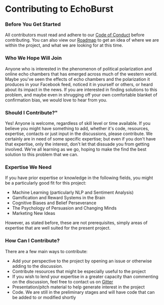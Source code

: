 # Contributing to EchoBurst

### Before You Get Started
All contributors must read and adhere to our [Code of Conduct](https://github.com/TyJK/EchoBurst/blob/master/CODE_OF_CONDUCT.md) before contributing. You can also view our [Roadmap](https://github.com/TyJK/EchoBurst/issues/2) to get an idea of where we are within the project, and what we are looking for at this time. 

### Who We Hope Will Join
Anyone who is interested in the phenomenon of political polarization and online echo chambers that has emerged across much of the western world. Maybe you've seen the effects of echo chambers and the polarization it produces in your Facebook feed, noticed it in yourself or others, or heard about its impact in the news. If you are interested in finding solutions to this problem, and maybe even in shrugging off your own comfortable blanket of confirmation bias, we would love to hear from you. 

### Should I Contribute?"
Yes! Anyone is welcome, regardless of skill level or time available. If you believe you might have something to add, whether it's code, resources, expertise, contacts or just input in the discussions, please contribute. We certainly are in need of some specific expertise; but even if you don't have that expertise, only the interest, don't let that dissuade you from getting involved. We're all learning as we go, hoping to make the find the best solution to this problem that we can. 

### Expertise We Need
If you have prior expertise or knowledge in the following fields, you might be a particularly good fit for this project:  

* Machine Learning (particularly NLP and Sentiment Analysis)
* Gamification and Reward Systems in the Brain 
* Cognitive Biases and Belief Perseverance
* The Psychology of Persuasion and Changing Minds
* Marketing New Ideas

However, as stated before, these are not prerequisites, simply areas of expertise that are well suited for the present project.

### How Can I Contribute?
There are a few main ways to contribute: 
* Add your perspective to the project by opening an issue or otherwise adding to the discussion.
* Contribute resources that might be especially useful to the project
* If you wish to lend your expertise in a greater capacity than commenting on the discussion, feel free to contact us on [Gitter](https://gitter.im/EchoBurst/Lobby)
* Presentation/pitch material to help generate interest in the project
* Code. We are still in the preliminary stages and will have code that can be added to or modified shortly
